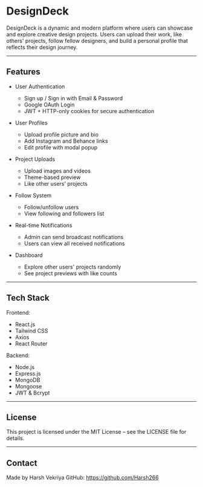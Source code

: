 # DesignDeck

DesignDeck is a dynamic and modern platform where users can showcase and explore creative design projects. Users can upload their work, like others' projects, follow fellow designers, and build a personal profile that reflects their design journey.

---

## Features

- User Authentication
  - Sign up / Sign in with Email & Password
  - Google OAuth Login
  - JWT + HTTP-only cookies for secure authentication

- User Profiles
  - Upload profile picture and bio
  - Add Instagram and Behance links
  - Edit profile with modal popup

- Project Uploads
  - Upload images and videos
  - Theme-based preview
  - Like other users' projects

- Follow System
  - Follow/unfollow users
  - View following and followers list

- Real-time Notifications
  - Admin can send broadcast notifications
  - Users can view all received notifications

- Dashboard
  - Explore other users' projects randomly
  - See project previews with like counts

---

## Tech Stack

Frontend:
- React.js
- Tailwind CSS
- Axios
- React Router

Backend:
- Node.js
- Express.js
- MongoDB
- Mongoose
- JWT & Bcrypt

---

## License

This project is licensed under the MIT License – see the LICENSE file for details.

---

## Contact

Made by Harsh Vekriya
GitHub: https://github.com/Harsh266

